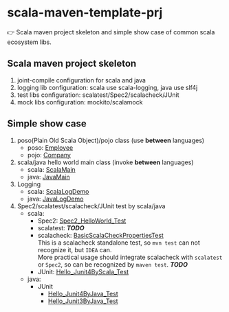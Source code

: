 scala-maven-template-prj
================================

:point_right: Scala maven project skeleton and simple show case of common scala ecosystem libs.

## Scala maven project skeleton

1. joint-compile configuration for scala and java
1. logging lib configuration: scala use scala-logging, java use slf4j
1. test libs configuration: scalatest/Spec2/scalacheck/JUnit
1. mock libs configuration: mockito/scalamock

## Simple show case

1. poso(Plain Old Scala Object)/pojo class (use **between** languages) 
    - poso: [Employee](core/src/main/scala/com/oldratlee/scala/hello/Models.scala)
    - pojo: [Company](core/src/main/java/com/oldratlee/java/hello/Company.java)
1. scala/java hello world main class (invoke **between** languages)
    - scala: [ScalaMain](core/src/main/scala/com/oldratlee/scala/hello/ScalaMain.scala)
    - java: [JavaMain](core/src/main/java/com/oldratlee/java/hello/JavaMain.java)
1. Logging
    - scala: [ScalaLogDemo](core/src/test/scala/showcase/log/ScalaLogDemo.scala)
    - java: [JavaLogDemo](core/src/test/java/showcase/log/JavaLogDemo.java)
1. Spec2/scalatest/scalacheck/JUnit test by scala/java
    - scala:
        - Spec2: [Spec2_HelloWorld_Test](core/src/test/scala/showcase/testing/specs2/Spec2_HelloWorld_Test.scala)
        - scalatest: **_TODO_**
        - scalacheck: [BasicScalaCheckPropertiesTest](core/src/test/scala/showcase/testing/scalacheck/BasicScalaCheckPropertiesTest.scala)  
            This is a scalacheck standalone test, so `mvn test` can not recognize it, but `IDEA` can.  
            More practical usage should integrate scalacheck with `scalatest` or `Spec2`, so can be recognized by `maven test`. **_TODO_**
        - JUnit: [Hello_Junit4ByScala_Test](core/src/test/scala/showcase/testing/junit/Hello_Junit4ByScala_Test.scala)
    - java:
        - JUnit
            - [Hello_Junit4ByJava_Test](core/src/test/java/showcase/testing/junit/Hello_Junit4ByJava_Test.java)
            - [Hello_Junit3ByJava_Test](core/src/test/java/showcase/testing/junit/Hello_Junit3ByJava_Test.java)

